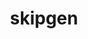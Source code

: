 ---
permalink: /engineering/projects/skipgen/
project_link_name: skipgen
project_url: https://github.com/Linaro/skipgen
statsAvailable: 'true'
title: skipgen
---